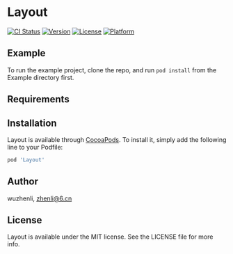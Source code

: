 # Layout

[![CI Status](https://img.shields.io/travis/wuzhenli/Layout.svg?style=flat)](https://travis-ci.org/wuzhenli/Layout)
[![Version](https://img.shields.io/cocoapods/v/Layout.svg?style=flat)](https://cocoapods.org/pods/Layout)
[![License](https://img.shields.io/cocoapods/l/Layout.svg?style=flat)](https://cocoapods.org/pods/Layout)
[![Platform](https://img.shields.io/cocoapods/p/Layout.svg?style=flat)](https://cocoapods.org/pods/Layout)

## Example

To run the example project, clone the repo, and run `pod install` from the Example directory first.

## Requirements

## Installation

Layout is available through [CocoaPods](https://cocoapods.org). To install
it, simply add the following line to your Podfile:

```ruby
pod 'Layout'
```

## Author

wuzhenli, zhenli@6.cn

## License

Layout is available under the MIT license. See the LICENSE file for more info.
